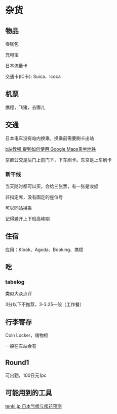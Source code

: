 # 杂货

## 物品

零钱包

充电宝

日本流量卡

交通卡(IC卡): Suica、Icoca

## 机票

携程，飞猪，去哪儿

## 交通

日本电车没有站内换乘，换乘前需要刷卡出站

[b站教程 提到如何使用 Google Maps乘坐地铁](https://www.bilibili.com/video/BV1xT4y1N7vq)

京都公交是后门上前门下，下车刷卡。东京是上车刷卡

### 新干线

当天随时都可以买。会给三张票，有一张是收据

非指定席，没有固定的座位号

可以同站换乘

记得避开上下班高峰期

## 住宿

应用：Klook、Agoda、Booking、携程

## 吃

### tabelog

类似大众点评

3分以下不推荐，3-3.25一般（工作餐）

## 行李寄存

Coin Locker，储物柜

一般在车站会有

## Round1

可出勤，100日元1pc

## 可能用到的工具

[tenki.jp 日本气候与樱花预测](https://tenki.jp/)

